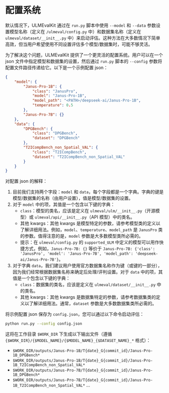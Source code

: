 # 配置系统

默认情况下，ULMEvalKit 通过在 `run.py` 脚本中使用 `--model` 和 `--data` 参数设置模型名称（定义在 `/ulmeval/config.py` 中）和数据集名称（定义在 `ulmeval/dataset/__init__.py` 中）来启动评估。这种方法在大多数情况下简单高效，但当用户希望使用不同设置评估多个模型/数据集时，可能不够灵活。

为了解决这个问题，ULMEvalKit 提供了一个更灵活的配置系统。用户可以在一个 json 文件中指定模型和数据集的设置，然后通过 `run.py` 脚本的 `--config` 参数将配置文件路径传递给它。以下是一个示例配置 json：

```json
{
    "model": {
        "Janus-Pro-1B": {
            "class": "JanusPro",
            "model": "Janus-Pro-1B",
            "model_path": "<PATH>/deepseek-ai/Janus-Pro-1B",
            "temperature": 0.5
        },
        "Janus-Pro-7B": {}
    },
    "data": {
        "DPGBench": {
            "class": "DPGBench",
            "dataset": "DPGBench"
        },
        "T2ICompBench_non_Spatial_VAL": {
            "class": "T2ICompBench",
            "dataset": "T2ICompBench_non_Spatial_VAL"
        }
    }
}
```

对配置 json 的解释：

1.  目前我们支持两个字段：`model` 和 `data`，每个字段都是一个字典。字典的键是模型/数据集的名称（由用户设置），值是模型/数据集的设置。
2.  对于 `model` 中的项，其值是一个包含以下键的字典：
    -   `class`：模型的类名，应该是定义在 `ulmeval/ulm/__init__.py`（开源模型）或 `ulmeval/api/__init__.py`（API 模型）中的类名。
    -   其他 kwargs：其他 kwargs 是模型特定的参数，请参考模型类的定义以了解详细用法。例如，`model`、`temperature`、`model_path` 是 `JanusPro` 类的参数。值得注意的是，`model` 参数是大多数模型类所必需的。
    -   提示：在 `ulmeval/config.py` 的 `supported_ULM` 中定义的模型可以用作快捷方式，例如，`Janus-Pro-7B: {}` 等价于 `Janus-Pro-7B: {'class': 'JanusPro', 'model': 'Janus-Pro-7B', 'model_path': 'deepseek-ai/Janus-Pro-7B'}`。
3.  对于字典 `data`，我们建议用户使用官方数据集名称作为键（或键的一部分），因为我们经常根据数据集名称来确定后处理/评判设置。对于 `data` 中的项，其值是一个包含以下键的字典：
    -   `class`：数据集的类名，应该是定义在 `ulmeval/dataset/__init__.py` 中的类名。
    -   其他 kwargs：其他 kwargs 是数据集特定的参数，请参考数据集类的定义以了解详细用法。通常，`dataset` 参数是大多数数据集类所必需的。

将示例配置 json 保存为 `config.json`，您可以通过以下命令启动评估：

```bash
python run.py --config config.json
```

这将在工作目录 `$WORK_DIR` 下生成以下输出文件（遵循 `{$WORK_DIR}/{$MODEL_NAME}/{$MODEL_NAME}_{$DATASET_NAME}_*` 格式）：

- `$WORK_DIR/outputs/Janus-Pro-1B/T{date}_G{commit_id}/Janus-Pro-1B_DPGBench*`
- `$WORK_DIR/outputs/Janus-Pro-1B/T{date}_G{commit_id}/Janus-Pro-1B_T2ICompBench_non_Spatial_VAL*`
- `$WORK_DIR/outputs/Janus-Pro-7B/T{date}_G{commit_id}/Janus-Pro-1B_DPGBench*`
- `$WORK_DIR/outputs/Janus-Pro-7B/T{date}_G{commit_id}/Janus-Pro-1B_T2ICompBench_non_Spatial_VAL*`
...